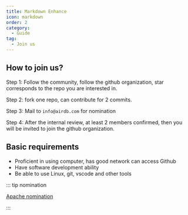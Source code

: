 ```yaml
---
title: Markdown Enhance
icon: markdown
order: 2
category:
  - Guide
tag:
  - Join us
---
```


## How to join us?

Step 1:  Follow the community, follow the github organization, star corresponds to the repo you are interested in.

Step 2: fork one repo, can contribute for 2 commits.

Step 3: Mail to `info@airdb.com` for nomination

Step 4: After the internal review, at least 2 members confirmed, then you will be invited to join the github organization.

## Basic requirements

- Proficient in using computer, has good network can access Github
- Have software development ability
- Be able to use Linux, git, vscode and other tools

::: tip nomination

[Apache nomination](https://community.apache.org/newcommitter.html)

:::